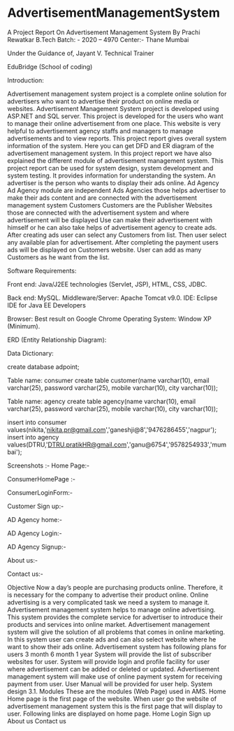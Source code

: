 # AdvertisementManagementSystem

 




A Project Report On
Advertisement Management System
By
Prachi Rewatkar B.Tech
Batch: - 2020 – 4970
Center:- Thane Mumbai


Under the Guidance of,
Jayant V.
Technical Trainer



EduBridge
(School of coding)
 



Introduction:

Advertisement management system project is a complete online solution for advertisers who want to advertise their product on online media or websites. Advertisement Management System project is developed using ASP.NET and SQL server. This project is developed for the users who want to manage their online advertisement from one place. This website is very helpful to advertisement agency staffs and managers to manage advertisements and to view reports.
This project report gives overall system information of the system. Here you can get DFD and ER diagram of the advertisement management system. In this project report we have also explained the different module of advertisement management system. This project report can be used for system design, system development and system testing. It provides information for understanding the system.
An advertiser is the person who wants to display their ads online.
Ad Agency
Ad Agency module are independent Ads Agencies those helps advertiser to make their ads content and are connected with the advertisement management system
 Customers
Customers are the Publisher Websites those are connected with the advertisement system and  where advertisement will be displayed
Use can make their advertisement with himself or he can also take helps of advertisement agency to create ads. After creating ads user can select any Customers from list. Then user select any available plan for advertisement. After completing the payment users ads will be displayed on Customers website. User can add as many Customers as he want from the list.








Software Requirements:

Front end:	Java/J2EE technologies (Servlet, JSP), HTML,
CSS, JDBC.

Back end:	MySQL. Middleware/Server:	Apache Tomcat v9.0.
IDE:	Eclipse IDE for Java EE Developers

Browser:	Best result on Google Chrome Operating System:	Window XP (Minimum).

ERD (Entity Relationship Diagram):


  
 


Data Dictionary:


create database adpoint;

Table name: consumer
create table customer(name varchar(10), email varchar(25), password varchar(25), mobile varchar(10), city varchar(10));

Table name: agency
create table agency(name varchar(10), email varchar(25), password varchar(25), mobile varchar(10), city varchar(10));

insert into consumer values(nikita,'nikita.pr@gmail.com','ganeshji@8','9476286455','nagpur');
insert into agency values(DTRU,'DTRU.pratikHR@gmail.com','ganu@6754','9578254933','mumbai');











Screenshots :-
Home Page:-
 


  
ConsumerHomePage :-
 
ConsumerLoginForm:-

 

Customer Sign up:-
 

AD Agency home:-
 
  AD Agency Login:-
 
AD Agency Signup:-

 
 
 About us:-
 




Contact us:-

  
Objective
Now a day’s people are purchasing products online. Therefore, it is necessary for the company to advertise their product online. Online advertising is a very complicated task we need a system to manage it. Advertisement management system helps to manage online advertising. This system provides the complete service for advertiser to introduce their products and services into online market. Advertisement management system will give the solution of all problems that comes in online marketing. In this system user can create ads and can also select website where he want to show their ads online.
Advertisement system has following plans for users
3 month
6 month
1 year
System will provide the list of subscriber websites for user. System will provide login and profile facility for user where advertisement can be added or deleted or updated. Advertisement management system will make use of online payment system for receiving payment from user. User Manual will be provided for user help.
System design
3.1. Modules
These are the modules (Web Page) used in AMS.
Home
Home page is the first page of the website. When user go the website of advertisement management system this is the first page that will display to user.
Following links are displayed on home page.
Home
Login
Sign up
About us
Contact us
